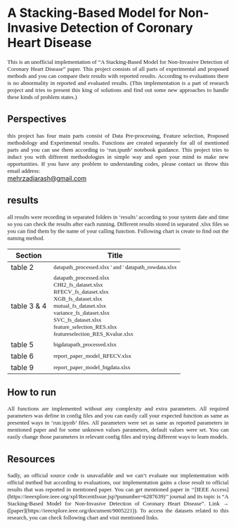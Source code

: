 # A Stacking-Based Model for Non-Invasive Detection of Coronary Heart Disease


<div style="font-size: 13px; font-family: verdana; text-align: justify;" class="introduction">This is an unofficial implementation of “A Stacking-Based Model for Non-Invasive Detection of Coronary Heart Disease” paper. This project consists of all parts of experimental and proposed methods and you can compare their results with reported results. According to evaluations there is no abnormality in reported and evaluated results. (This implementation is a part of research project and tries to present this king of solutions and find out some new approaches to handle these kinds of problem states.)
    </div>

## Perspectives

<div style="font-size: 13px; font-family: verdana; text-align: justify;" class="introduction">this project has four main parts consist of Data Pre-processing, Feature selection, Proposed methodology and Experimental results. Functions are created separately for all of mentioned parts and you can use them according to ‘run.ipunb’ notebook guidance. This project tries to induct you with different methodologies in simple way and open your mind to make new opportunities. If you have any problem to understanding codes, please contact us throw this email address:</div>
<a href="mailto:mehrzadiarash@gmail.com">mehrzadiarash@gmail.com</a> 

## results

<div style="font-size: 13px; font-family: verdana; text-align: justify;" class="introduction">all results were recording in separated folders in ‘results’ according to your system date and time so you can check the results after each running. Different results stored in separated .xlsx files so you can find them by the name of your calling function. Following chart is create to find out the naming method.</div>

| Section    | Title                    |
| -------------------- |:------------------------:|
| table 2              |<div style="font-size: 13px; font-family: verdana; text-align: justify;" class="introduction">datapath_processed.xlsx ' and ' datapath_rowdata.xlsx</div>|
| table 3 & 4              |<div style="font-size: 13px; font-family: verdana; text-align: justify;" class="introduction">datapath_processed.xlsx</div><div style="font-size: 13px; font-family: verdana; text-align: justify;" class="introduction">CHI2_fs_dataset.xlsx</div><div style="font-size: 13px; font-family: verdana; text-align: justify;" class="introduction">RFECV_fs_dataset.xlsx</div><div style="font-size: 13px; font-family: verdana; text-align: justify;" class="introduction">XGB_fs_dataset.xlsx</div><div style="font-size: 13px; font-family: verdana; text-align: justify;" class="introduction">mutual_fs_dataset.xlsx</div><div style="font-size: 13px; font-family: verdana; text-align: justify;" class="introduction">variance_fs_dataset.xlsx</div><div style="font-size: 13px; font-family: verdana; text-align: justify;" class="introduction">SVC_fs_dataset.xlsx</div><div style="font-size: 13px; font-family: verdana; text-align: justify;" class="introduction">feature_selection_RES.xlsx</div><div style="font-size: 13px; font-family: verdana; text-align: justify;" class="introduction">featureselection_RES_Kvalue.xlsx</div>|
| table 5              |<div style="font-size: 13px; font-family: verdana; text-align: justify;" class="introduction">bigdatapath_processed.xlsx</div>|
| table 6              |<div style="font-size: 13px; font-family: verdana; text-align: justify;" class="introduction">report_paper_model_RFECV.xlsx</div>|
| table 9              |<div style="font-size: 13px; font-family: verdana; text-align: justify;" class="introduction">report_paper_model_bigdata.xlsx</div>|

## How to run 
<div style="font-size: 13px; font-family: verdana; text-align: justify;" class="introduction">All functions are implemented without any complexity and extra parameters. All required parameters was define in config files and you can easily call your expected function as same as presented ways in ‘run.ipynb’ files. All parameters were set as same as reported parameters in mentioned paper and for some unknown values parameters, default values were set. You can easily change those parameters in relevant config files and trying different ways to learn models.</div>

## Resources
<div style="font-size: 13px; font-family: verdana; text-align: justify;" class="introduction">Sadly, an official source code is unavailable and we can’t evaluate our implementation with official method but according to evaluations, our implementation gains a close result to official results that was reported in mentioned paper. You can get mentioned paper in ‘‘[IEEE Access](https://ieeexplore.ieee.org/xpl/RecentIssue.jsp?punumber=6287639)’’ journal and its topic is “A Stacking-Based Model for Non-Invasive Detection of Coronary Heart Disease”. Link → ([paper](https://ieeexplore.ieee.org/document/9005221)). To access the datasets related to this research, you can check following chart and visit mentioned links.</div>


